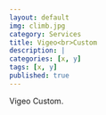 ```yaml
---
layout: default
img: climb.jpg
category: Services
title: Vigeo<br>Custom
description: |
categories: [x, y]
tags: [x, y]
published: true
---
```

Vigeo Custom.
